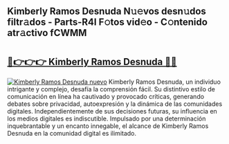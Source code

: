 ## Kimberly Ramos Desnuda N𝚞𝚎vos desn𝚞dos filtr𝚊dos - Parts-R4I F𝚘tos vid𝚎o - C𝚘ntenido atr𝚊ctivo fCWMM

# <h2><a href="http://mb1vhc9.tromn.icu/?c=Kimberly+Ramos+Desnuda">🔗👉👉👉 Kimberly Ramos Desnuda 🔗🔗</a></h2>

[![Kimberly Ramos Desnuda nuevo](https://i.imgur.com/pEAQMta.gif)](http://mb1vhc9.tromn.icu/?c=Kimberly+Ramos+Desnuda)
Kimberly Ramos Desnuda, un individuo intrigante y complejo, desafía la comprensión fácil. Su distintivo estilo de comunicación en línea ha cautivado y provocado críticas, generando debates sobre privacidad, autoexpresión y la dinámica de las comunidades digitales. Independientemente de sus decisiones futuras, su influencia en los medios digitales es indiscutible. Impulsado por una determinación inquebrantable y un encanto innegable, el alcance de Kimberly Ramos Desnuda en la comunidad digital es ilimitado.
